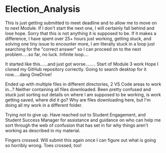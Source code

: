 # Election_Analysis

This is just getting submitted to meet deadline and to allow me to move on to next Module. If I don't start the next one, I will certainly fall behind and lose hope.
Sorry that this is not anything it is supposed to be. If it makes a difference, I have spent over 25+ hours just working, getting stuck, and solving one tiny issue to encounter more, I am literally stuck in a loop just searching for the "correct answer" so I can proceed on to the next problem.....so far, no luck. Infinite loop....

It started like this......and just got worse........
Start of Module 3 work
Hope I cloned my GitHub repository correctly. Going to search desktop for it now.....dang OneDrive!

Ended up with multiple files in different directories, 2 VS Code areas to work in...? Neither containing all files downloaded. 
Been pretty confused and stuck just sorting out details on where I am supposed to be working, is work getting saved, where did it go?
Why are files downloading here, but I'm doing all my work in a different folder. 

Trying not to give up. Have reached out to Student Engagement, and Student Success Manager for assistance and guidance on who can help me sort through the web of confusion that has set in for why things aren't working as described in my material. 

Fingers crossed. Will submit this again once I can figure out what is going so horribly wrong. Toes crossed, too!
